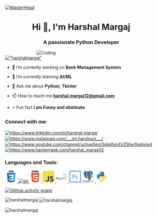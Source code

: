 [![MasterHead](https://mir-s3-cdn-cf.behance.net/project_modules/2800_opt_1/79731568097599.5b50bca477735.jpg)](https://harshalmargaj.io/)
<h1 align="center">Hi 👋, I'm Harshal Margaj</h1>
<h3 align="center">A passionate Python Developer</h3>
<img align="right" alt="Coding" width="400" src="https://www.sarvika.com/wp-content/uploads/2021/03/Backend-Developer-Python-GIF-Dribble.gif">

<p align="left"> <a href="https://www.youtube.com/channel/UCtiuE5Eot3skGFUMfy25llw" target="blank"><img src="https://img.shields.io/badge/YouTube-Tech%20Harsh-red?style=for-the-badge&logo=youtube?link=http://left&link=https://www.youtube.com/channel/UCtiuE5Eot3skGFUMfy25llw" alt=“harshalmargaj” /></a> </p>

- 🔭 I’m currently working on **Bank Management System**

- 🌱 I’m currently learning **AI/ML**

- 💬 Ask me about **Python, Tkinter**

- 📫 How to reach me **harshal.margaj12@gmail.com**

- ⚡ Fun fact **I am Funny and obstinate**

<h3 align="left">Connect with me:</h3>
<p align="left">
<a href="https://www.linkedin.com/in/harshal-margaj" target="blank"><img align="center" src="https://raw.githubusercontent.com/rahuldkjain/github-profile-readme-generator/master/src/images/icons/Social/linked-in-alt.svg" alt="https://www.linkedin.com/in/harshal-margaj" height="30" width="40" /></a>
<a href="https://www.instagram.com/_._mr.harshuzz_._/" target="blank"><img align="center" src="https://raw.githubusercontent.com/rahuldkjain/github-profile-readme-generator/master/src/images/icons/Social/instagram.svg" alt="https://www.instagram.com/_._mr.harshuzz_._/" height="30" width="40" /></a>
<a href="https://www.youtube.com/channel/UCtiuE5Eot3skGFUMfy25llw" target="blank"><img align="center" src="https://raw.githubusercontent.com/rahuldkjain/github-profile-readme-generator/master/src/images/icons/Social/youtube.svg" alt="https://www.youtube.com/channel/uctiue5eot3skgfumfy25llw/featured" height="30" width="40" /></a>
<a href="https://www.hackerrank.com/harshal_margaj12" target="blank"><img align="center" src="https://raw.githubusercontent.com/rahuldkjain/github-profile-readme-generator/master/src/images/icons/Social/hackerrank.svg" alt="https://www.hackerrank.com/harshal_margaj12" height="30" width="40" /></a>
</p>

<h3 align="left">Languages and Tools:</h3>
<p align="left"> <a href="https://www.w3schools.com/css/" target="_blank" rel="noreferrer"> <img src="https://raw.githubusercontent.com/devicons/devicon/master/icons/css3/css3-original-wordmark.svg" alt="css3" width="40" height="40"/> </a> <a href="https://git-scm.com/" target="_blank" rel="noreferrer"> <img src="https://www.vectorlogo.zone/logos/git-scm/git-scm-icon.svg" alt="git" width="40" height="40"/> </a> <a href="https://www.w3.org/html/" target="_blank" rel="noreferrer"> <img src="https://raw.githubusercontent.com/devicons/devicon/master/icons/html5/html5-original-wordmark.svg" alt="html5" width="40" height="40"/> </a> <a href="https://developer.mozilla.org/en-US/docs/Web/JavaScript" target="_blank" rel="noreferrer"> <img src="https://raw.githubusercontent.com/devicons/devicon/master/icons/javascript/javascript-original.svg" alt="javascript" width="40" height="40"/> </a> <a href="https://www.mysql.com/" target="_blank" rel="noreferrer"> <img src="https://raw.githubusercontent.com/devicons/devicon/master/icons/mysql/mysql-original-wordmark.svg" alt="mysql" width="40" height="40"/> </a> <a href="https://www.photoshop.com/en" target="_blank" rel="noreferrer"> <img src="https://raw.githubusercontent.com/devicons/devicon/master/icons/photoshop/photoshop-line.svg" alt="photoshop" width="40" height="40"/> </a> <a href="https://www.postgresql.org" target="_blank" rel="noreferrer"> <img src="https://raw.githubusercontent.com/devicons/devicon/master/icons/postgresql/postgresql-original-wordmark.svg" alt="postgresql" width="40" height="40"/> </a> <a href="https://www.python.org" target="_blank" rel="noreferrer"> <img src="https://raw.githubusercontent.com/devicons/devicon/master/icons/python/python-original.svg" alt="python" width="40" height="40"/> </a> </p>

[![GitHub activity graph](https://activity-graph.herokuapp.com/graph?username=harshalmargaj&&theme=xcode)](https://github.com/HarshalMargaj)

<p><img align="left" src="https://github-readme-stats.vercel.app/api/top-langs?username=harshalmargaj&show_icons=true&locale=en&layout=compact" alt="harshalmargaj" /></p>

<p>&nbsp;<img align="center" src="https://github-readme-stats.vercel.app/api?username=harshalmargaj&show_icons=true&locale=en" alt="harshalmargaj" /></p>

<p><img align="center" src="https://github-readme-streak-stats.herokuapp.com/?user=harshalmargaj&" alt="harshalmargaj" /></p>
